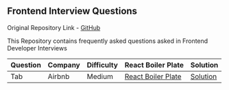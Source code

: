 ## Frontend Interview Questions

Original Repository Link - [GitHub](https://github.com/Vishal-raj-1/Frontend-Developer-Interview-Preparation)

This Repository contains frequently asked questions asked in Frontend Developer Interviews

| Question | Company | Difficulty | React Boiler Plate | Solution |
| -------- | ------- | ---------- | ----------------------- | ------------------ |
| Tab      | Airbnb  | Medium     | [React Boiler Plate](https://codesandbox.io/s/tab-l3pz59?file=/src/Task.js) | [Solution]() |
